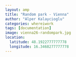 ```yaml
---
layout: amp
title: "Random park - Vienna"
author: "Alper Kalaycioglu"
categories: whereiwork
tags: [documentation]
image: vienna26-randompark.jpg
location:
  latitude: 48.1922777777778
  longitude: 16.3468277777778
---
```


